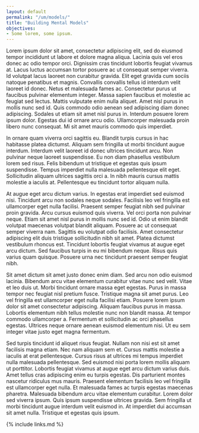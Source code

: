 ```yaml
---
layout: default
permalink: "/um/models/"
title: "Building Mental Models"
objectives:
- Some lorem, some ipsum.
---
```


Lorem ipsum dolor sit amet, consectetur adipiscing elit, sed do
eiusmod tempor incididunt ut labore et dolore magna aliqua. Lacinia
quis vel eros donec ac odio tempor orci. Dignissim cras tincidunt
lobortis feugiat vivamus at. Lacus luctus accumsan tortor posuere ac
ut consequat semper viverra. Id volutpat lacus laoreet non curabitur
gravida. Elit eget gravida cum sociis natoque penatibus et
magnis. Convallis convallis tellus id interdum velit laoreet id
donec. Netus et malesuada fames ac. Consectetur purus ut faucibus
pulvinar elementum integer. Massa sapien faucibus et molestie ac
feugiat sed lectus. Mattis vulputate enim nulla aliquet. Amet nisl
purus in mollis nunc sed id. Quis commodo odio aenean sed adipiscing
diam donec adipiscing. Sodales ut etiam sit amet nisl purus
in. Interdum posuere lorem ipsum dolor. Egestas dui id ornare arcu
odio. Ullamcorper malesuada proin libero nunc consequat. Mi sit amet
mauris commodo quis imperdiet.

In ornare quam viverra orci sagittis eu. Blandit turpis cursus in hac
habitasse platea dictumst. Aliquam sem fringilla ut morbi tincidunt
augue interdum. Interdum velit laoreet id donec ultrices tincidunt
arcu. Non pulvinar neque laoreet suspendisse. Eu non diam phasellus
vestibulum lorem sed risus. Felis bibendum ut tristique et egestas
quis ipsum suspendisse. Tempus imperdiet nulla malesuada pellentesque
elit eget. Sollicitudin aliquam ultrices sagittis orci a. In nibh
mauris cursus mattis molestie a iaculis at. Pellentesque eu tincidunt
tortor aliquam nulla.

At augue eget arcu dictum varius. In egestas erat imperdiet sed
euismod nisi. Tincidunt arcu non sodales neque sodales. Facilisis leo
vel fringilla est ullamcorper eget nulla facilisi. Praesent semper
feugiat nibh sed pulvinar proin gravida. Arcu cursus euismod quis
viverra. Vel orci porta non pulvinar neque. Etiam sit amet nisl purus
in mollis nunc sed id. Odio ut enim blandit volutpat maecenas volutpat
blandit aliquam. Posuere ac ut consequat semper viverra nam. Sagittis
eu volutpat odio facilisis. Amet consectetur adipiscing elit duis
tristique sollicitudin nibh sit amet. Platea dictumst vestibulum
rhoncus est. Tincidunt lobortis feugiat vivamus at augue eget arcu
dictum. Sed faucibus turpis in eu mi bibendum neque. Risus quis varius
quam quisque. Posuere urna nec tincidunt praesent semper feugiat nibh.

Sit amet dictum sit amet justo donec enim diam. Sed arcu non odio
euismod lacinia. Bibendum arcu vitae elementum curabitur vitae nunc
sed velit. Vitae et leo duis ut. Morbi tincidunt ornare massa eget
egestas. Purus in massa tempor nec feugiat nisl pretium
fusce. Tristique magna sit amet purus. Leo vel fringilla est
ullamcorper eget nulla facilisi etiam. Posuere lorem ipsum dolor sit
amet consectetur adipiscing. Aliquam faucibus purus in massa. Lobortis
elementum nibh tellus molestie nunc non blandit massa. At tempor
commodo ullamcorper a. Fermentum et sollicitudin ac orci phasellus
egestas. Ultrices neque ornare aenean euismod elementum nisi. Ut eu
sem integer vitae justo eget magna fermentum.

Sed turpis tincidunt id aliquet risus feugiat. Nullam non nisi est sit
amet facilisis magna etiam. Nec nam aliquam sem et. Cursus mattis
molestie a iaculis at erat pellentesque. Cursus risus at ultrices mi
tempus imperdiet nulla malesuada pellentesque. Sed euismod nisi porta
lorem mollis aliquam ut porttitor. Lobortis feugiat vivamus at augue
eget arcu dictum varius duis. Amet tellus cras adipiscing enim eu
turpis egestas. Dis parturient montes nascetur ridiculus mus
mauris. Praesent elementum facilisis leo vel fringilla est ullamcorper
eget nulla. Et malesuada fames ac turpis egestas maecenas
pharetra. Malesuada bibendum arcu vitae elementum curabitur. Lorem
dolor sed viverra ipsum. Quis ipsum suspendisse ultrices gravida. Sem
fringilla ut morbi tincidunt augue interdum velit euismod in. At
imperdiet dui accumsan sit amet nulla. Tristique et egestas quis
ipsum.

{% include links.md %}
